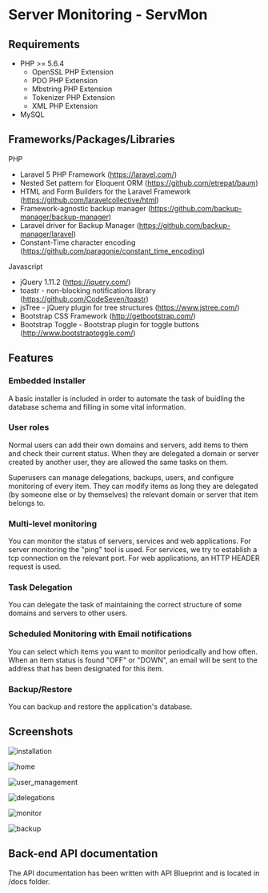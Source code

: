 # Server Monitoring - ServMon

## Requirements

* PHP >= 5.6.4
    * OpenSSL PHP Extension
    * PDO PHP Extension
    * Mbstring PHP Extension
    * Tokenizer PHP Extension
    * XML PHP Extension
* MySQL


## Frameworks/Packages/Libraries 

PHP

* Laravel 5 PHP Framework (https://laravel.com/)
* Nested Set pattern for Eloquent ORM (https://github.com/etrepat/baum)
* HTML and Form Builders for the Laravel Framework (https://github.com/laravelcollective/html)
* Framework-agnostic backup manager (https://github.com/backup-manager/backup-manager)
* Laravel driver for Backup Manager (https://github.com/backup-manager/laravel)
* Constant-Time character encoding (https://github.com/paragonie/constant_time_encoding)

Javascript

* jQuery 1.11.2 (https://jquery.com/)
* toastr - non-blocking notifications library (https://github.com/CodeSeven/toastr)
* jsTree - jQuery plugin for tree structures (https://www.jstree.com/)
* Bootstrap CSS Framework (http://getbootstrap.com/)
* Bootstrap Toggle - Bootstrap plugin for toggle buttons (http://www.bootstraptoggle.com/)

## Features

### Embedded Installer
A basic installer is included in order to automate the task of buidling the database schema and filling in some vital information.

### User roles
Normal users can add their own domains and servers, add items to them and check their current status. When they are delegated a domain or server created by another user, they are allowed the same tasks on them.
			
Superusers can manage delegations, backups, users, and configure monitoring of every item. They can modify items as long they are delegated (by someone else or by themselves) the relevant domain or server that item belongs to. 
			
### Multi-level monitoring
You can monitor the status of servers, services and web applications. For server monitoring the "ping" tool is used. For services, we try to establish a tcp connection on the relevant port. For web applications, an HTTP HEADER request is used.

### Task Delegation
You can delegate the task of maintaining the correct structure of some domains and servers to other users.

### Scheduled Monitoring with Email notifications
You can select which items you want to monitor periodically and how often. When an item status is found "OFF" or "DOWN", an email will be sent to the address that has been designated for this item.

### Backup/Restore		
You can backup and restore the application's database. 

## Screenshots

![installation](https://cloud.githubusercontent.com/assets/5471589/18911754/8f4b6872-8587-11e6-9e2e-a197ebd0fddc.png)

![home](https://cloud.githubusercontent.com/assets/5471589/18911341/3750c5c4-8585-11e6-8310-9d36729e4a6b.png)

![user_management](https://cloud.githubusercontent.com/assets/5471589/18911358/461f981e-8585-11e6-9ff2-13dd3b6884f8.png)

![delegations](https://cloud.githubusercontent.com/assets/5471589/18911361/4b76ff46-8585-11e6-925a-c3212458f7ad.png)

![monitor](https://cloud.githubusercontent.com/assets/5471589/18911365/5014a9a4-8585-11e6-9a22-0f904812e04e.png)

![backup](https://cloud.githubusercontent.com/assets/5471589/18911398/8325d070-8585-11e6-9895-1b571948c512.png)

## Back-end API documentation

The API documentation has been written with API Blueprint and is located in /docs folder.